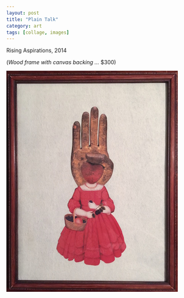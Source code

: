 ```yaml
---
layout: post
title: "Plain Talk"
category: art
tags: [collage, images]
---
```

Rising Aspirations, 2014

(*Wood frame with canvas backing ...* $300)

[![](/assets/plaintalk_.jpg)](/assets/plaintalk.jpg) 


